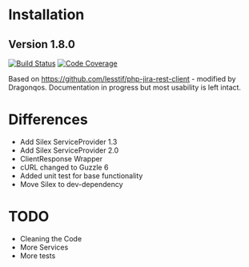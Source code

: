 # Installation
## Version 1.8.0

[![Build Status](https://travis-ci.org/Dragonqos/php-jira-rest-client.svg?branch=master)](https://travis-ci.org/Dragonqos/php-jira-rest-client)
[![Code Coverage](https://scrutinizer-ci.com/g/Dragonqos/php-jira-rest-client/badges/coverage.png?b=master)](https://scrutinizer-ci.com/g/Dragonqos/php-jira-rest-client/?branch=master)

Based on https://github.com/lesstif/php-jira-rest-client - modified by Dragonqos.
Documentation in progress but most usability is left intact.

# Differences
* Add Silex ServiceProvider 1.3
* Add Silex ServiceProvider 2.0
* ClientResponse Wrapper
* cURL changed to Guzzle 6
* Added unit test for base functionality
* Move Silex to dev-dependency

# TODO
* Cleaning the Code
* More Services
* More tests
